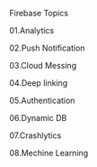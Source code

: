 Firebase Topics

01.Analytics

02.Push Notification

03.Cloud Messing 

04.Deep linking

05.Authentication

06.Dynamic DB

07.Crashlytics


08.Mechine Learning
